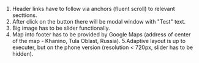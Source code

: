 1. Header links have to follow via anchors (fluent scroll) to relevant secttions.
2. After click on the button there will be modal window with "Test" text.
3. Big image has to be slider functionally.
4. Map into footer has to be provided by Google Maps (address of center of the map - Khanino, Tula Oblast, Russia).
5.Adaptive layout is up to executer, but on the phone version (resolution < 720px, slider has to be hidden).

